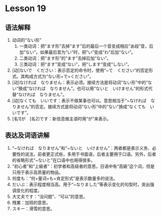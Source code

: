 # Lesson 19
## 语法解释
1. 动词的“ない形”
	1. 一类动词：把“ます形”去掉“ます”后的最后一个音变成相应“あ段”音，后加“ない”。如果最后音为“い”时，把“い”变成“わ”后加“ない”。
	2. 二类动词：把“ます形”的“ます”去掉后加“ない”。
	3. 三类动词：把“ます”变成“ない”，把“します”变成“しない”。
2. [动]ないで　ください：表示否定的命令时，使用“~て　ください”的否定形式。其构成方式为“ない形+で+ください”。
3. [动]なければ　なりません：表示必须。接续方法是将动词“ない形”中的“ない”换成“なければ　なりません”。也可以用“ないと　いけません”的形式代替“なければ　なりません”。
4. [动]なくても　いいです：表示不做某事也可以。意思相当于“~なければ　なりません”的否定。接续方式是将动词“ない形”中的“ない”换成“なくても　いいです”。
5. [名1]が　[名2]です：新信息做主语时用“が”来表示。

## 表达及词语讲解
1. “~なければ　なりません”和“~ないと　いけません”：两者都是表示义务、必要性的说法，前者更正式些，多用于书面语，后者主要用于口语。另外，后者的省略形式“~ないと”在口语中也用得很多。
2. “初心者”和“上級者”：初学者和高级者的意思，日语中有“高級”这个词，但是只用于表示高质量的物品。
3. 何度も：“何+量词+も+肯定形式”是表示数量多的说法。
4. だいぶ：表示程度相当高。用于“~なりました”等表示变化的句型时，突出强调变化的程度。
5. 大丈夫です：“没问题”、“可以”的意思。
6. 残業：加班的意思。
7. スキー：滑雪的意思。


